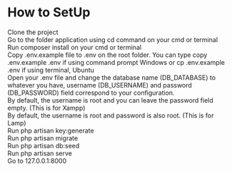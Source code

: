 <h1>How to SetUp</h1>

<p>
    Clone the project
    <br>
    Go to the folder application using cd command on your cmd or terminal
    <br>
    Run composer install on your cmd or terminal<br>
    Copy .env.example file to .env on the root folder. You can type copy .env.example .env if using command prompt Windows or cp .env.example .env if using terminal, Ubuntu
    <br>
    Open your .env file and change the database name (DB_DATABASE) to whatever you have, username (DB_USERNAME) and password (DB_PASSWORD) field correspond to your configuration.
    <br>
    By default, the username is root and you can leave the password field empty. (This is for Xampp)
    <br>
    By default, the username is root and password is also root. (This is for Lamp)
    <br>
    Run php artisan key:generate
    <br>
    Run php artisan migrate
    <br>
    Run php artisan db:seed
    <br>
    Run php artisan serve
    <br>
    Go to 127.0.0.1:8000
</p>

